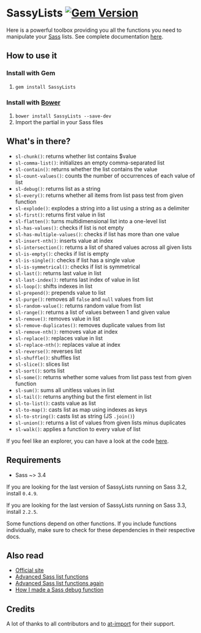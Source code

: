 # SassyLists [![Gem Version](https://badge.fury.io/rb/SassyLists.svg)](http://badge.fury.io/rb/SassyLists)

Here is a powerful toolbox providing you all the functions you need to manipulate your [Sass](http://sass-lang.com/) lists. See complete documentation [here](http://at-import.github.io/SassyLists/).

## How to use it

### Install with Gem 

1. `gem install SassyLists`

### Install with [Bower](http://bower.io/ "BOWER: A package manager for the web")
1. `bower install SassyLists --save-dev`
2. Import the partial in your Sass files

## What's in there? 

* `sl-chunk()`: returns whether list contains $value
* `sl-comma-list()`: initializes an empty comma-separated list
* `sl-contain()`: returns whether the list contains the value
* `sl-count-values()`: counts the number of occurrences of each value of list
* `sl-debug()`: returns list as a string
* `sl-every()`: returns whether all items from list pass test from given function
* `sl-explode()`: explodes a string into a list using a string as a delimiter
* `sl-first()`: returns first value in list
* `sl-flatten()`: turns multidimensional list into a one-level list
* `sl-has-values()`: checks if list is not empty
* `sl-has-multiple-values()`: checks if list has more than one value
* `sl-insert-nth()`: inserts value at index
* `sl-intersection()`: returns a list of shared values across all given lists
* `sl-is-empty()`: checks if list is empty
* `sl-is-single()`: checks if list has a single value
* `sl-is-symmetrical()`: checks if list is symmetrical
* `sl-last()`: returns last value in list
* `sl-last-index()`: returns last index of value in list
* `sl-loop()`: shifts indexes in list
* `sl-prepend()`: prepends value to list
* `sl-purge()`: removes all `false` and `null` values from list
* `sl-random-value()`: returns random value from list
* `sl-range()`: returns a list of values between 1 and given value
* `sl-remove()`: removes value in list
* `sl-remove-duplicates()`: removes duplicate values from list
* `sl-remove-nth()`: removes value at index
* `sl-replace()`: replaces value in list
* `sl-replace-nth()`: replaces value at index
* `sl-reverse()`: reverses list
* `sl-shuffle()`: shuffles list
* `sl-slice()`: slices list
* `sl-sort()`: sorts list
* `sl-some()`: returns whether some values from list pass test from given function
* `sl-sum()`: sums all unitless values in list
* `sl-tail()`: returns anything but the first element in list
* `sl-to-list()`: casts value as list
* `sl-to-map()`: casts list as map using indexes as keys
* `sl-to-string()`: casts list as string (JS `.join()`)
* `sl-union()`: returns a list of values from given lists minus duplicates
* `sl-walk()`: applies a function to every value of list

If you feel like an explorer, you can have a look at the code [here](https://github.com/at-import/SassyLists/tree/master/stylesheets).

## Requirements

* Sass ~> 3.4

If you are looking for the last version of SassyLists running on Sass 3.2, install `0.4.9`.

If you are looking for the last version of SassyLists running on Sass 3.3, install `2.2.5`.

Some functions depend on other functions. If you include functions individually, make sure to check for these dependencies in their respective docs.

## Also read

* [Official site](http://at-import.github.io/SassyLists)
* [Advanced Sass list functions](https://kittygiraudel.com/2013/08/08/advanced-sass-list-functions/)
* [Advanced Sass list functions again](https://kittygiraudel.com/2013/10/09/advanced-sass-list-functions-again/)
* [How I made a Sass debug function](https://kittygiraudel.com/2013/10/21/sass-debug/)

## Credits

A lot of thanks to all contributors and to [at-import](https://github.com/at-import) for their support.
